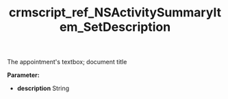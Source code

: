 ﻿---
title: crmscript_ref_NSActivitySummaryItem_SetDescription
description: NSActivitySummaryItem.SetDescription(String description)
intellisense: NSActivitySummaryItem.SetDescription
keywords: NSActivitySummaryItem, GetDescription
so.topic: reference
---

The appointment's textbox; document title

**Parameter:** 
 - **description** String

